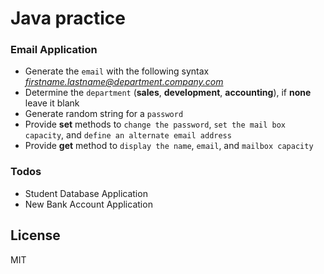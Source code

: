 # Java practice

### Email Application
- Generate the `email` with the following syntax *firstname.lastname@department.company.com*
- Determine the `department` (**sales**, **development**, **accounting**), if **none** leave it blank
- Generate random string for a `password`
- Provide **set** methods to `change the password`, `set the mail box capacity`, and `define an alternate email address`
- Provide **get** method to `display the name`, `email`, and `mailbox capacity`

### Todos

 - Student Database Application
 - New Bank Account Application

License
----

MIT